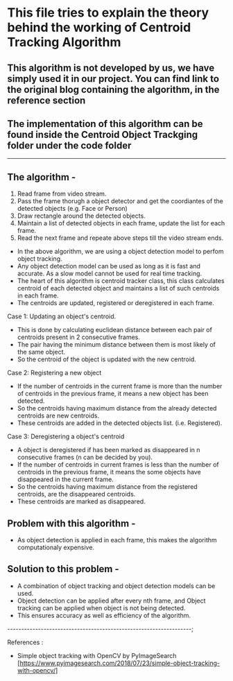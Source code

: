 # This file tries to explain the theory behind the working of Centroid Tracking Algorithm

## This algorithm is not developed by us, we have simply used it in our project. You can find link to the original blog containing the algorithm, in the reference section

## The implementation of this algorithm can be found inside the Centroid Object Trackging folder under the code folder

-------------------------------------------------------------------

## The algorithm -

1. Read frame from video stream.
2. Pass the frame thorugh a object detector and get the coordiantes of the detected objects (e.g. Face or Person)
3. Draw rectangle around the detected objects.
4. Maintain a list of detected objects in each frame, update the list for each frame.
5. Read the next frame and repeate above steps till the video stream ends.

- In the above algorithm, we are using a object detection model to perfom object tracking.
- Any object detection model can be used as long as it is fast and accurate. As a slow model cannot be used for real time tracking.
- The heart of this algorithm is centroid tracker class, this class calculates centroid of each detected object and maintains a list of such centroids in each frame.
- The centroids are updated, registered or deregistered in each frame.

Case 1: Updating an object's centroid.

- This is done by calculating euclidean distance between each pair of centroids present in 2 consecutive frames.
- The pair having the minimum distance between them is most likely of the same object.
- So the centroid of the object is updated with the new centroid.

Case 2: Registering a new object

- If the number of centroids in the current frame is more than the number of centroids in the previous frame, it means a new object has been detected.
- So the centroids having maximum distance from the already detected centroids are new centroids.
- These centroids are added in the detected objects list. (i.e. Registered).

Case 3: Deregistering a object's centroid

- A object is deregistered if has been marked as disappeared in n consecutive frames (n can be decided by you).
- If the number of centroids in current frames is less than the number of centroids in the previous frame, it means the some objects have disappeared in the current frame.
- So the centroids having maximum distance from the registered centroids, are the disappeared centroids.
- These centroids are marked as disappeared.

## Problem with this algorithm -

- As object detection is applied in each frame, this makes the algorithm computationaly expensive.

## Solution to this problem -

- A combination of object tracking and object detection models can be used.
- Object detection can be applied after every nth frame, and Object tracking can be applied when object is not being detected.
- This ensures accuracy as well as efficiency of the algorithm.

------------------------------------------------------------------;

References :

- Simple object tracking with OpenCV by PyImageSearch [https://www.pyimagesearch.com/2018/07/23/simple-object-tracking-with-opencv/]
